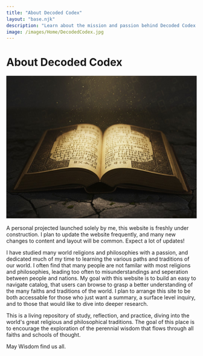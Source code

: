 ```yaml
---
title: "About Decoded Codex"
layout: "base.njk"
description: "Learn about the mission and passion behind Decoded Codex. Discover the goal of creating an accessible and comprehensive resource for exploring the world's diverse religions and philosophies."
image: /images/Home/DecodedCodex.jpg
---
```


# About Decoded Codex

<img src="/images/Home/DecodedCodex.jpg" alt="A open book written in an unknown language" id="site-image">

A personal projected launched solely by me, this website is freshly under construction. I plan to update the website frequently, and many new changes to content and layout will be common. Expect a lot of updates!

I have studied many world religions and philosophies with a passion, and dedicated much of my time to learning the various paths and traditions of our world. I often find that many people are not familar with most religions and philosophies, leading too often to misunderstandings and seperation between people and nations. My goal with this website is to build an easy to navigate catalog, that users can browse to grasp a better understanding of the many faiths and traditions of the world. I plan to arrange this site to be both accessable for those who just want a summary, a surface level inquiry, and to those that would like to dive into deeper research.

This is a living repository of study, reflection, and practice, diving into the world's great religious and philosophical traditions. The goal of this place is to encourage the exploration of the perennial wisdom that flows through all faiths and schools of thought.

May Wisdom find us all. 